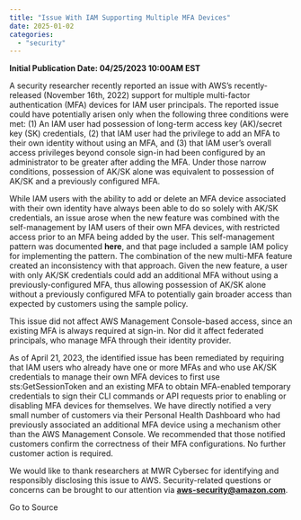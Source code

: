 ```yaml
---
title: "Issue With IAM Supporting Multiple MFA Devices"
date: 2025-01-02
categories: 
  - "security"
---
```


**Initial Publication Date: 04/25/2023 10:00AM EST**

A security researcher recently reported an issue with AWS’s recently-released (November 16th, 2022) support for multiple multi-factor authentication (MFA) devices for IAM user principals. The reported issue could have potentially arisen only when the following three conditions were met: (1) An IAM user had possession of long-term access key (AK)/secret key (SK) credentials, (2) that IAM user had the privilege to add an MFA to their own identity without using an MFA, and (3) that IAM user’s overall access privileges beyond console sign-in had been configured by an administrator to be greater after adding the MFA. Under those narrow conditions, possession of AK/SK alone was equivalent to possession of AK/SK and a previously configured MFA.

While IAM users with the ability to add or delete an MFA device associated with their own identity have always been able to do so solely with AK/SK credentials, an issue arose when the new feature was combined with the self-management by IAM users of their own MFA devices, with restricted access prior to an MFA being added by the user. This self-management pattern was documented **here**, and that page included a sample IAM policy for implementing the pattern. The combination of the new multi-MFA feature created an inconsistency with that approach. Given the new feature, a user with only AK/SK credentials could add an additional MFA without using a previously-configured MFA, thus allowing possession of AK/SK alone without a previously configured MFA to potentially gain broader access than expected by customers using the sample policy.

This issue did not affect AWS Management Console-based access, since an existing MFA is always required at sign-in. Nor did it affect federated principals, who manage MFA through their identity provider.

As of April 21, 2023, the identified issue has been remediated by requiring that IAM users who already have one or more MFAs and who use AK/SK credentials to manage their own MFA devices to first use sts:GetSessionToken and an existing MFA to obtain MFA-enabled temporary credentials to sign their CLI commands or API requests prior to enabling or disabling MFA devices for themselves. We have directly notified a very small number of customers via their Personal Health Dashboard who had previously associated an additional MFA device using a mechanism other than the AWS Management Console. We recommended that those notified customers confirm the correctness of their MFA configurations. No further customer action is required.

We would like to thank researchers at MWR Cybersec for identifying and responsibly disclosing this issue to AWS. Security-related questions or concerns can be brought to our attention via **aws-security@amazon.com**.  

Go to Source
